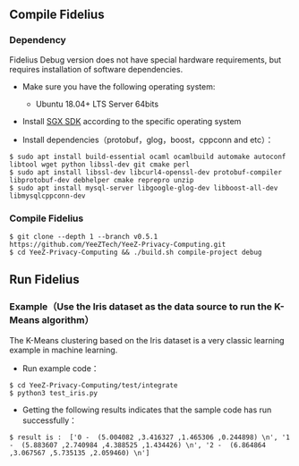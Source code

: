 Compile Fidelius
------------------------
### Dependency
Fidelius Debug version does not have special hardware requirements, but requires installation of software dependencies.

- Make sure you have the following operating system:
  * Ubuntu 18.04+ LTS Server 64bits

- Install [SGX SDK](https://download.01.org/intel-sgx/latest/linux-latest/distro/) according to the specific operating system

- Install dependencies（protobuf，glog，boost，cppconn and etc）：
```
$ sudo apt install build-essential ocaml ocamlbuild automake autoconf libtool wget python libssl-dev git cmake perl
$ sudo apt install libssl-dev libcurl4-openssl-dev protobuf-compiler libprotobuf-dev debhelper cmake reprepro unzip
$ sudo apt install mysql-server libgoogle-glog-dev libboost-all-dev libmysqlcppconn-dev
```

### Compile Fidelius
```
$ git clone --depth 1 --branch v0.5.1 https://github.com/YeeZTech/YeeZ-Privacy-Computing.git
$ cd YeeZ-Privacy-Computing && ./build.sh compile-project debug
```

Run Fidelius
------------------------
### Example（Use the Iris dataset as the data source to run the K-Means algorithm）
The K-Means clustering based on the Iris dataset is a very classic learning example in machine learning.

- Run example code：
```
$ cd YeeZ-Privacy-Computing/test/integrate
$ python3 test_iris.py
```

- Getting the following results indicates that the sample code has run successfully：
```
$ result is :  ['0 -  (5.004082 ,3.416327 ,1.465306 ,0.244898) \n', '1 -  (5.883607 ,2.740984 ,4.388525 ,1.434426) \n', '2 -  (6.864864 ,3.067567 ,5.735135 ,2.059460) \n']
```

